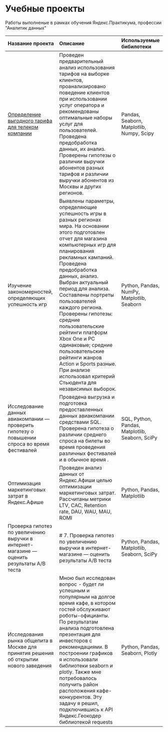 # Учебные проекты 
Работы выполненые в рамках обучения Яндекс.Практикума, профессии "Аналитик данных"

| Название проекта | Описание | Используемые бибилотеки |
| :-------------------- | :--------------------- |:---------------------------|
| [Определение выгодного тарифа для телеком компании](https://github.com/lyutsiyaa/projects/tree/main/3_Статистический_анализ_данных)| Проведен предварительный анализ использования тарифов на выборке клиентов, проанализировано поведение клиентов при использовании услуг оператора и рекомендованы оптимальные наборы услуг для пользователей. Проведена предобработка данных, их анализ. Проверены гипотезы о различии выручки абонентов разных тарифов и различии выручки абонентов из Москвы и других регионов. | Pandas, Seaborn, Matplotlib, Numpy, Scipy |
| Изучение закономерностей, определяющих успешность игр | Выявлены параметры, определяющие успешность игры в разных регионах мира. На основании этого подготовлен отчет для магазина компьютерных игр для планирования рекламных кампаний. Проведена предобработка данных, анализ. Выбран актуальный период для анализа. Составлены портреты пользователей каждого региона. Проверены гипотезы: средние пользовательские рейтинги платформ Xbox One и PC одинаковые; средние пользовательские рейтинги жанров Action и Sports разные. При анализе использовал критерий Стьюдента для независимых выборок. | Python, Pandas, NumPy, Matplotlib, Seaborn |
| Исследование данных авиакомпании — проверить гипотезу о повышении спроса во время фестивалей | Проведена выгрузка и подготовка предоставленных данных авиакомпании средствами SQL. Проверена гипотеза о различии среднего спроса на билеты во время проведения различных фестивалей и в обычное время . | SQL, Python, Pandas, Matplotlib, Seaborn, SciPy |
| Оптимизация маркетинговых затрат в Яндекс.Афише | Проведен анализ данных от Яндекс.Афиши целью оптимизации маркетинговых затрат. Рассчитаны метрики LTV, CAC, Retention rate, DAU, WAU, MAU, ROMI | Python, Pandas, Matplotlib|
| Проверка гипотез по увеличению выручки в интернет-магазине — оценить результаты A/B теста | # 7. Проверка гипотез по увеличению выручки в интернет-магазине — оценить результаты A/B теста| Python, Pandas, Matplotlib, Seaborn, SciPy |
|  Исследования рынка общепита в Москве для принятия решения об открытии нового заведения | Мною был исследован вопрос - будет ли успешным и популярным на долгое время кафе, в котором гостей обслуживают роботы-официанты. По результатам анализа подготовлена презентация для инвесторов с рекомендациями. В построении графиков я использовали библиотеки seaborn и plotly. Также мне потребовалось получить район расположения кафе-конкурентов. Эту задачу я решил, подключившись к API Яндекс.Геокодер библиотекой requests | Python, Pandas, Seaborn, Plotly |
